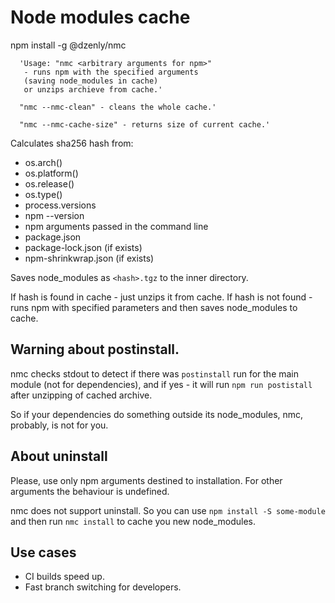 # Node modules cache

npm install -g @dzenly/nmc

```
  'Usage: "nmc <arbitrary arguments for npm>"
   - runs npm with the specified arguments
   (saving node_modules in cache)
   or unzips archieve from cache.'

  "nmc --nmc-clean" - cleans the whole cache.'

  "nmc --nmc-cache-size" - returns size of current cache.'
```

Calculates sha256 hash from:
* os.arch()
* os.platform()
* os.release()
* os.type()
* process.versions
* npm --version
* npm arguments passed in the command line
* package.json
* package-lock.json (if exists)
* npm-shrinkwrap.json (if exists)

Saves node_modules as `<hash>.tgz` to the inner directory.

If hash is found in cache - just unzips it from cache.
If hash is not found - runs npm with specified parameters and then saves node_modules to cache.

## Warning about postinstall.

nmc checks stdout to detect if there was `postinstall` run for the main module (not for dependencies),
and if yes - it will run `npm run postistall` after unzipping of cached archive.

So if your dependencies do something outside its node_modules, nmc, probably, is not for you.

## About uninstall

Please, use only npm arguments destined to installation. For other arguments the behaviour is undefined.

nmc does not support uninstall. So you can use `npm install -S some-module` and then run `nmc install`
to cache you new node_modules.

## Use cases

* CI builds speed up.
* Fast branch switching for developers.
